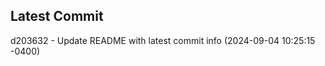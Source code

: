 
## Latest Commit
d203632 - Update README with latest commit info (2024-09-04 10:25:15 -0400) <Yunxi-Zhou>
